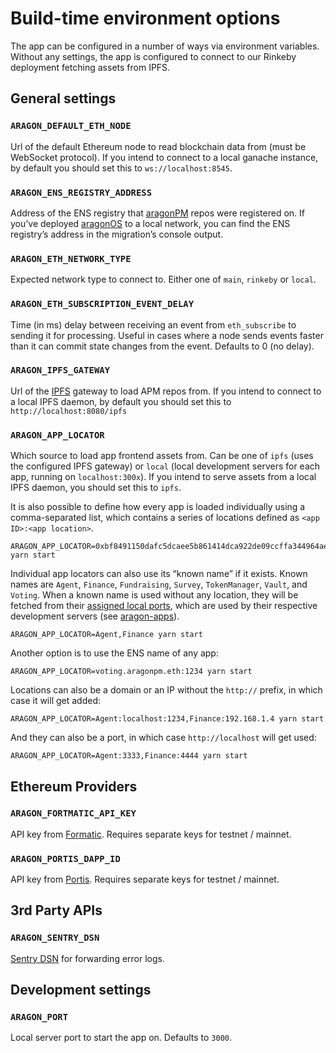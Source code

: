 # Build-time environment options

The app can be configured in a number of ways via environment variables. Without any settings, the app is configured to connect to our Rinkeby deployment fetching assets from IPFS.

## General settings

### `ARAGON_DEFAULT_ETH_NODE`

Url of the default Ethereum node to read blockchain data from (must be WebSocket protocol). If you intend to connect to a local ganache instance, by default you should set this to `ws://localhost:8545`.

### `ARAGON_ENS_REGISTRY_ADDRESS`

Address of the ENS registry that [aragonPM](https://hack.aragon.org/docs/apm-intro) repos were registered on. If you’ve deployed [aragonOS](https://github.com/aragon/aragonOS) to a local network, you can find the ENS registry’s address in the migration’s console output.

### `ARAGON_ETH_NETWORK_TYPE`

Expected network type to connect to. Either one of `main`, `rinkeby` or `local`.

### `ARAGON_ETH_SUBSCRIPTION_EVENT_DELAY`

Time (in ms) delay between receiving an event from `eth_subscribe` to sending it for processing. Useful in cases where a node sends events faster than it can commit state changes from the event. Defaults to 0 (no delay).

### `ARAGON_IPFS_GATEWAY`

Url of the [IPFS](https://ipfs.io) gateway to load APM repos from. If you intend to connect to a local IPFS daemon, by default you should set this to `http://localhost:8080/ipfs`

### `ARAGON_APP_LOCATOR`

Which source to load app frontend assets from. Can be one of `ipfs` (uses the configured IPFS gateway) or `local` (local development servers for each app, running on `localhost:300x`). If you intend to serve assets from a local IPFS daemon, you should set this to `ipfs`.

It is also possible to define how every app is loaded individually using a comma-separated list, which contains a series of locations defined as `<app ID>:<app location>`.

```console
ARAGON_APP_LOCATOR=0xbf8491150dafc5dcaee5b861414dca922de09ccffa344964ae167212e8c673ae:http://localhost:1234,0xbf8491150dafc5dcaee5b861414dca922de09ccffa344964ae167212e8c673ae:http://localhost:3333 yarn start
```

Individual app locators can also use its “known name” if it exists. Known names are `Agent`, `Finance`, `Fundraising`, `Survey`, `TokenManager`, `Vault`, and `Voting`. When a known name is used without any location, they will be fetched from their [assigned local ports](src/known-app-ids.js), which are used by their respective development servers (see [aragon-apps](https://github.com/aragon/aragon-apps)).

```console
ARAGON_APP_LOCATOR=Agent,Finance yarn start
```

Another option is to use the ENS name of any app:

```console
ARAGON_APP_LOCATOR=voting.aragonpm.eth:1234 yarn start
```

Locations can also be a domain or an IP without the `http://` prefix, in which case it will get added:

```console
ARAGON_APP_LOCATOR=Agent:localhost:1234,Finance:192.168.1.4 yarn start
```

And they can also be a port, in which case `http://localhost` will get used:

```console
ARAGON_APP_LOCATOR=Agent:3333,Finance:4444 yarn start
```

## Ethereum Providers

### `ARAGON_FORTMATIC_API_KEY`

API key from [Formatic](fortmatic.com). Requires separate keys for testnet / mainnet.

### `ARAGON_PORTIS_DAPP_ID`

API key from [Portis](portis.io). Requires separate keys for testnet / mainnet.

## 3rd Party APIs

### `ARAGON_SENTRY_DSN`

[Sentry DSN](https://docs.sentry.io/error-reporting/configuration/?platform=node#dsn) for forwarding error logs.

## Development settings

### `ARAGON_PORT`

Local server port to start the app on. Defaults to `3000`.
